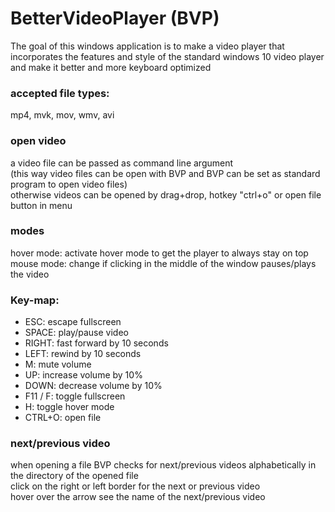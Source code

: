 # BetterVideoPlayer (BVP)
The goal of this windows application is to make a video player that incorporates 
the features and style of the standard windows 10 video player and make it better and more keyboard optimized

### accepted file types: 
mp4, mvk, mov, wmv, avi

### open video
a video file can be passed as command line argument </br>
(this way video files can be open with BVP and BVP can be set as standard program to open video files) </br>
otherwise videos can be opened by drag+drop, hotkey "ctrl+o" or open file button in menu

### modes
hover mode: activate hover mode to get the player to always stay on top </br>
mouse mode: change if clicking in the middle of the window pauses/plays the video

### Key-map:
- ESC: escape fullscreen
- SPACE: play/pause video
- RIGHT: fast forward by 10 seconds
- LEFT: rewind by 10 seconds
- M: mute volume
- UP: increase volume by 10%
- DOWN: decrease volume by 10%
- F11 / F: toggle fullscreen
- H: toggle hover mode
- CTRL+O: open file

### next/previous video
when opening a file BVP checks for next/previous videos alphabetically in the directory of the opened file </br>
click on the right or left border for the next or previous video </br>
hover over the arrow see the name of the next/previous video </br>
